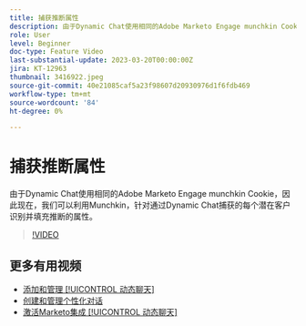 ```yaml
---
title: 捕获推断属性
description: 由于Dynamic Chat使用相同的Adobe Marketo Engage munchkin Cookie，因此现在，我们可以利用Munchkin，针对通过Dynamic Chat捕获的每个潜在客户识别并填充推断出的属性
role: User
level: Beginner
doc-type: Feature Video
last-substantial-update: 2023-03-20T00:00:00Z
jira: KT-12963
thumbnail: 3416922.jpeg
source-git-commit: 40e21085caf5a23f98607d20930976d1f6fdb469
workflow-type: tm+mt
source-wordcount: '84'
ht-degree: 0%

---
```



# 捕获推断属性

由于Dynamic Chat使用相同的Adobe Marketo Engage munchkin Cookie，因此现在，我们可以利用Munchkin，针对通过Dynamic Chat捕获的每个潜在客户识别并填充推断的属性。

>[!VIDEO](https://video.tv.adobe.com/v/3416922/?quality=12&learn=on)

## 更多有用视频

* [添加和管理 [!UICONTROL 动态聊天] ](user-management.md)
* [创建和管理个性化对话](dialogue-management.md)
* [激活Marketo集成 [!UICONTROL 动态聊天] ](marketo-integration.md)
